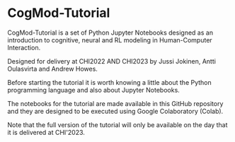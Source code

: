 # CogMod-Tutorial

CogMod-Tutorial is a set of Python Jupyter Notebooks designed as an introduction to cognitive, neural and RL modeling in Human-Computer Interaction. 

Designed for delivery at CHI2022 AND CHI2023 by Jussi Jokinen, Antti Oulasvirta and Andrew Howes.

Before starting the tutorial it is worth knowing a little about the Python programming language and also about Jupyter Notebooks. 

The notebooks for the tutorial are made available in this GitHub repository and they are designed to be executed using Google Colaboratory (Colab). 

Note that the full version of the tutorial will only be available on the day that it is delivered at CHI'2023.
